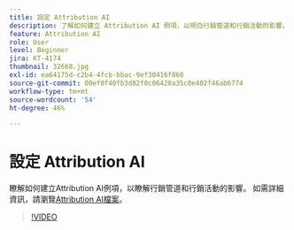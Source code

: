 ```yaml
---
title: 設定 Attribution AI
description: 了解如何建立 Attribution AI 例項，以明白行銷管道和行銷活動的影響。
feature: Attribution AI
role: User
level: Beginner
jira: KT-4174
thumbnail: 32668.jpg
exl-id: ea64175d-c2b4-4fcb-bbac-9ef30416f868
source-git-commit: 00ef0f40fb3d82f0c06428a35c0e402f46ab6774
workflow-type: tm+mt
source-wordcount: '54'
ht-degree: 46%

---
```


# 設定 Attribution AI

瞭解如何建立Attribution AI例項，以瞭解行銷管道和行銷活動的影響。 如需詳細資訊，請瀏覽[Attribution AI檔案](https://experienceleague.adobe.com/docs/experience-platform/intelligent-services/attribution-ai/overview.html)。

>[!VIDEO](https://video.tv.adobe.com/v/32668?learn=on)
